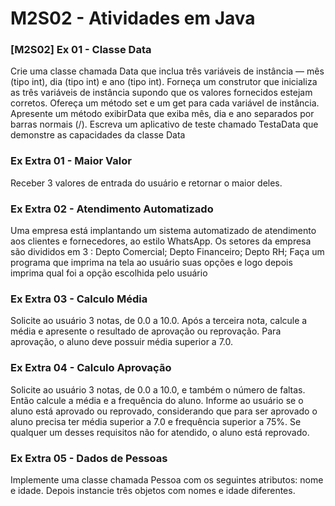 # M2S02 - Atividades em Java

### [M2S02] Ex 01 - Classe Data

Crie uma classe chamada Data que inclua três variáveis de instância — mês (tipo int), dia (tipo int) e ano (tipo int). Forneça um construtor que inicializa as três variáveis de instância supondo que os valores fornecidos estejam corretos. Ofereça um método set e um get para cada variável de instância. Apresente um método exibirData que exiba mês, dia e ano separados por barras normais (/). Escreva um aplicativo de teste chamado TestaData que demonstre as capacidades da classe Data

### Ex Extra 01 - Maior Valor

Receber 3 valores de entrada do usuário e retornar o maior deles.

### Ex Extra 02 - Atendimento Automatizado

Uma empresa está implantando um sistema automatizado de atendimento aos clientes e fornecedores, ao estilo WhatsApp. Os setores da empresa são divididos em 3 :
Depto Comercial;
Depto Financeiro;
Depto RH;
Faça um programa que imprima na tela ao usuário suas opções e logo depois imprima qual foi a opção escolhida pelo usuário

### Ex Extra 03 - Calculo Média

Solicite ao usuário 3 notas, de 0.0 a 10.0. Após a terceira nota, calcule a média e apresente o resultado de aprovação ou reprovação. Para aprovação, o aluno deve possuir média superior a 7.0.

### Ex Extra 04 - Calculo Aprovação

Solicite ao usuário 3 notas, de 0.0 a 10.0, e também o número de faltas. Então calcule a média e a frequência do aluno. Informe ao usuário se o aluno está aprovado ou reprovado, considerando que para ser aprovado o aluno precisa ter média superior a 7.0 e frequência superior a 75%. Se qualquer um desses requisitos não for atendido, o aluno está reprovado.

### Ex Extra 05 - Dados de Pessoas

Implemente uma classe chamada Pessoa com os seguintes atributos: nome e idade. Depois instancie três objetos com nomes e idade diferentes.
